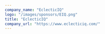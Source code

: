 ```yaml
---
company_name: "EclecticIQ"
logo: "/images/sponsors/EIQ.png"
title: "EclecticIQ"
company_url: "https://www.eclecticiq.com/"
---
```

